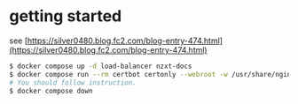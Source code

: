 # getting started

see [https://silver0480.blog.fc2.com/blog-entry-474.html](https://silver0480.blog.fc2.com/blog-entry-474.html)

```sh
$ docker compose up -d load-balancer nzxt-docs
$ docker compose run --rm certbot certonly --webroot -w /usr/share/nginx/html/ -d www.nzxt-docs.tk
# You should follow instruction.
$ docker compose down
```